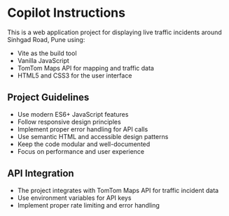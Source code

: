 # Copilot Instructions

<!-- Use this file to provide workspace-specific custom instructions to Copilot. For more details, visit https://code.visualstudio.com/docs/copilot/copilot-customization#_use-a-githubcopilotinstructionsmd-file -->

This is a web application project for displaying live traffic incidents around Sinhgad Road, Pune using:
- Vite as the build tool
- Vanilla JavaScript
- TomTom Maps API for mapping and traffic data
- HTML5 and CSS3 for the user interface

## Project Guidelines
- Use modern ES6+ JavaScript features
- Follow responsive design principles
- Implement proper error handling for API calls
- Use semantic HTML and accessible design patterns
- Keep the code modular and well-documented
- Focus on performance and user experience

## API Integration
- The project integrates with TomTom Maps API for traffic incident data
- Use environment variables for API keys
- Implement proper rate limiting and error handling
